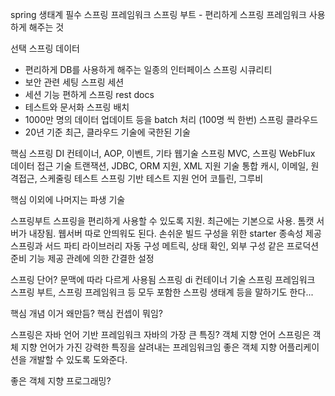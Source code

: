 spring 생태계
필수
스프링 프레임워크
스프링 부트 - 편리하게 스프링 프레임워크 사용하게 해주는 것

선택
스프링 데이터
- 편리하게 DB를 사용하게 해주는 일종의 인터페이스
스프링 시큐리티
- 보안 관련 세팅
스프링 세션
- 세션 기능 편하게
스프링 rest docs
- 테스트와 문서화
스프링 배치
- 1000만 명의 데이터 업데이트 등을 batch 처리 (100명 씩 한번)
스프링 클라우드
- 20년 기준 최근, 클라우드 기술에 국한된 기술

핵심
스프링 DI 컨테이너, AOP, 이벤트, 기타
웹기술
스프링 MVC, 스프링 WebFlux
데이터 접근 기술
트랜잭션, JDBC, ORM 지원, XML 지원
기술 통합
캐시, 이메일, 원격접근, 스케줄링
테스트
스프링 기반 테스트 지원
언어
코틀린, 그루비

핵심 이외에 나머지는 파생 기술

스프링부트
스프링을 편리하게 사용할 수 있도록 지원. 최근에는 기본으로 사용.
톰캣 서버가 내장됨. 웹서버 따로 안띄워도 된다.
손쉬운 빌드 구성을 위한 starter 종속성 제공
스프링과 서드 파티 라이브러리 자동 구성
메트릭, 상태 확인, 외부 구성 같은 프로덕션 준비 기능 제공
관례에 의한 간결한 설정

스프링 단어?
문맥에 따라 다르게 사용됨
스프링 di 컨테이너 기술
스프링 프레임워크
스프링 부트, 스프링 프레임워크 등 모두 포함한 스프링 생태계
등을 말하기도 한다...

핵심 개념
이거 왜만듬? 핵심 컨셉이 뭐임?

스프링은 자바 언어 기반 프레임워크
자바의 가장 큰 특징? 객체 지향 언어
스프링은 객체 지향 언어가 가진 강력한 특징을 살려내는 프레임워크임
좋은 객체 지향 어플리케이션을 개발할 수 있도록 도와준다.

좋은 객체 지향 프로그래밍?
